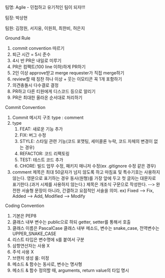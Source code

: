 팀명: Agile - 민첩하고 유기적인 팀이 되자!!!

팀장: 박상현

팀원: 김정원, 서지웅, 이원희, 최한비, 허은지 

Ground Rule
1. commit convention 따르기
2. 퇴근 시간 = 5시 준수
3. 4시 반 PR은 내일로 미루기
4. PR은 컴팩트(100 line 이하)하게 PR하기
5. 2인 이상 approve받고 merge requester가 직접 merge하기
6. review할 때 칭찬 하나 이상 + 웃는 이모티콘 꼭 1개 포함하기
7. 의견충돌시 다수결로 결정
8. PR하고 다른 티원에게 디스코드 등으로 알리기
9. PR은 최대한 올라온 순서대로 처리하기

Commit Convention
1. Commit 메시지 구조 
type : comment
2. type
   1) FEAT: 새로운 기능 추가
   2) FIX: 버그 수정
   3) STYLE: 스타일 관련 기능(코드 포맷팅, 세미콜론 누락, 코드 자체의 변경이 없는 경우)
   4) REFACTOR: 코드 리팩토링
   5) TEST: 테스트 코드 추가
   6) CHORE: 빌드 업무 수정, 패키지 매니저 수정(ex .gitignore 수정 같은 경우)
3. comment
 제목은 최대 50글자가 넘지 않도록 하고 마침표 및 특수기호는 사용하지 않는다.
 영문으로 표기하는 경우 동사(원형)를 가장 앞에 두고 첫 글자는 대문자로 표기한다.(과거 시제를 사용하지 않는다.)
 제목은 개조식 구문으로 작성한다. --> 완전한 서술형 문장이 아니라, 간결하고 요점적인 서술을 의미.
     ex) Fixed --> Fix, Added --> Add, Modified --> Modify

Coding Convention
1. 기본은 PEP8
2. 클래스 내부 변수는 public으로 하되 getter, setter를 통해서 호출
3. 클래스 이름은 PascalCase 클래스 내부 메소드, 변수는 snake_case, 전역변수는 UPPER_SNAKE_CASE
4. 리스트 타입은 변수명에 s를 붙여서 구분
5. 삼항연산자는 사용 X
6. 주석 사용 X
7. 브랜치 생성 룰: 미정
8. 메소드 & 함수는 동사로, 변수는 명사형
9. 메소드 & 함수 정의할 때, arguments, return value의 타입 명시
